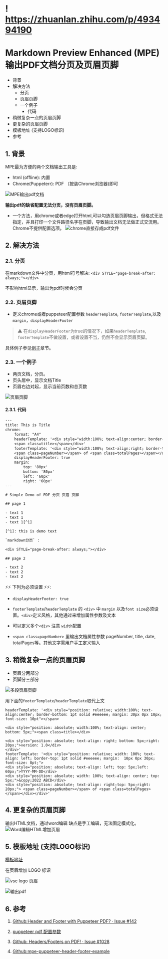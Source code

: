 # ! https://zhuanlan.zhihu.com/p/493494190

# Markdown Preview Enhanced (MPE) 输出PDF文档分页及页眉页脚



- 背景
- 解决方法
    - 分页
    - 页眉页脚
    - 一个例子
        - 代码
- 稍微复杂一点的页眉页脚
- 更复杂的页眉页脚
- 模板地址 (支持LOGO标识)
- 参考



## 1. 背景

MPE最为方便的两个文档输出工具是:

- html (offline): 内置
- Chrome(Puppeterr): PDF （按装Chrome浏览器)即可

![MPE输出pdf文档](https://pic4.zhimg.com/80/v2-0c118f498b12c6e9ace0f8f6d74798d3.png)

**输出pdf的缺省配置无法分页，没有页眉页脚。**

- 一个方法，用chrome或者edge打开html,可以勾选页眉页脚输出，但格式无法指定，并且打印一个文件路径名字在页脚，导致输出文档无法做正式交流用。Chrome不提供配置选项。
    ![chrome直接存成pdf文件](https://pic4.zhimg.com/80/v2-e5a516e56fe48bdcdb6d5747725a861d.png)


## 2. 解决方法

### 2.1. 分页

在markdown文件中分页，用html符号解决: `<div STYLE="page-break-after: always;"></div>`

不影响html显示，输出为pdf时候会分页

### 2.2. 页眉页脚

- 定义chrome或者puppeteer配置参数 `headerTemplate`, `footerTemplate`,以及 `margin`，`displayHeaderFooter`

> ⚠️ 在`displayHeaderFooter`为true的情况下，如果`headerTemplate`, `footerTemplate`不做设置，或者设置不当，仍然不会显示页眉页脚。

具体例子参见[例子](#33-一个例子)章节。

### 2.3. 一个例子

- 两页文档，分页。
- 页头居中，显示文档Title
- 页眉右边对起，显示当前页数和总页数

![页眉页脚](https://pic4.zhimg.com/80/v2-101aa995b89a92e9c80230abc6272dff.png)

#### 2.3.1. 代码
```txt
---
title: This is Title
chrome:
    format: "A4"
    headerTemplate: '<div style="width:100%; text-align:center; border-bottom: 1pt solid #eeeeee; margin: 20px 10px 10px; font-size: 10pt"> 
    <span class=title></span></div>'
    footerTemplate: '<div style="width:100%; text-align:right; border-top: 1pt solid #eeeeee; margin:  10px 10px 20px; font-size: 8pt;"> 
    <span class=pageNumber></span> of <span class=totalPages></span></div>'
    displayHeaderFooter: true
    margin:
        top: '80px'
        bottom: '80px'
        left: '60px'
        right: '60px'
---

# Simple Demo of PDF 分页 页眉 页脚

## page 1

- text 1 
- text 1 
- text 1[^1]

[^1]: this is demo text 

`markdown分页` :

<div STYLE="page-break-after: always;"></div>

## page 2

- text 2
- text 2
- text 2

```
⚡⚡ 下列为必须设置 ⚡⚡:

- `displayHeaderFooter: true`

- `footerTemplate`/`headerTemplate` 的 `<div>` 中  `margin` 以及`font size`必须设置。`<div>`定义风格，其他通过<span>来增加属性参数及文本

- 可以定义多个`<div>` 注意 `width`配置

- `<span class=pageNumber>` 里输出文档属性参数 pageNumber, title, date, totalPages等。其他文字需用户手工定义输入

## 3. 稍微复杂一点的页眉页脚

- 页眉分两部分
- 页脚分三部分

![多段页眉页脚](https://pic4.zhimg.com/80/v2-bca159c97a79d63c6afecc320e5c3715.png)

用下面的`footerTemplate`/`headerTemplate`取代上文
```
headerTemplate: '<div style="position: relative; width:100%; text-align:center; border-bottom: 1pt solid #eeeeee; margin: 30px 0px 10px; font-size: 10pt"></span>

<div style="position: absolute; width:100%; text-align: center; bottom: 5px;"><span class=title></div>

<div style="position: absolute; text-align: right; bottom: 5px;right: 20px;">version: 1.0</div>
</div>'
footerTemplate: '<div style="position: relative; width: 100%; text-align: left; border-top: 1pt solid #eeeeee; margin:  10px 0px 30px; font-size: 8pt;">
<div style="position: absolute; text-align: left; top: 5px;left: 60px;">YYYY-MM-DD</div>
<div style="position: absolute; width: 100%; text-align: center; top: 5px;">&copy;2022 ABCD</div>
<div style="position: absolute; text-align: right;top: 5px;right: 20px;"> <span class=pageNumber></span> of <span class=totalPages></span></div></div>'
```

## 4. 更复杂的页眉页脚

输出HTML文档，通过word编辑
缺点是手工编辑，无法固定模式化。
![Word编辑HTML增加页眉](https://pic4.zhimg.com/80/v2-e9cb899f97fd79178585c86b91e1758f.png)

## 5. 模板地址 (支持LOGO标识)

[模板地址](https://gitee.com/jeffatoptics/mpe-pdf-template)

在页眉增加 LOGO 标识

![vsc logo 页眉](https://pic4.zhimg.com/80/v2-a9bbb3303b717b24f2426e0211852827.png)

![输出pdf](https://pic4.zhimg.com/80/v2-4fc0b73b4d9e06d1c911cbd12bb4ba48.gif)

## 6. 参考

1. [Github:Header and Footer with Puppeteer PDF? · Issue #142](https://github.com/shd101wyy/vscode-markdown-preview-enhanced/issues/142)

1. [puppeteer pdf 配置参数](https://github.com/GoogleChrome/puppeteer/blob/v1.8.0/docs/api.md#pagepdfoptions)   

1. [Github: Headers/Footers on PDF! · Issue #1028](https://github.com/shd101wyy/markdown-preview-enhanced/issues/1028)

1. [Github:mpe-puppeteer-header-footer-example](https://gitee.com/link?target=https%3A%2F%2Fgithub.com%2Ftmori3y2%2Fmpe-puppeteer-header-footer-example)